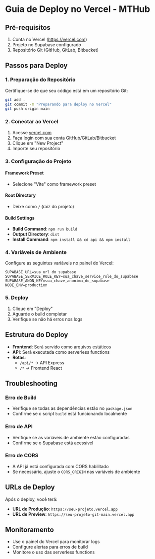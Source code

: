 # Guia de Deploy no Vercel - MTHub

## Pré-requisitos

1. Conta no Vercel (https://vercel.com)
2. Projeto no Supabase configurado
3. Repositório Git (GitHub, GitLab, Bitbucket)

## Passos para Deploy

### 1. Preparação do Repositório

Certifique-se de que seu código está em um repositório Git:

```bash
git add .
git commit -m "Preparando para deploy no Vercel"
git push origin main
```

### 2. Conectar ao Vercel

1. Acesse [vercel.com](https://vercel.com)
2. Faça login com sua conta GitHub/GitLab/Bitbucket
3. Clique em "New Project"
4. Importe seu repositório

### 3. Configuração do Projeto

#### Framework Preset
- Selecione "Vite" como framework preset

#### Root Directory
- Deixe como `/` (raiz do projeto)

#### Build Settings
- **Build Command**: `npm run build`
- **Output Directory**: `dist`
- **Install Command**: `npm install && cd api && npm install`

### 4. Variáveis de Ambiente

Configure as seguintes variáveis no painel do Vercel:

```
SUPABASE_URL=sua_url_do_supabase
SUPABASE_SERVICE_ROLE_KEY=sua_chave_service_role_do_supabase
SUPABASE_ANON_KEY=sua_chave_anonima_do_supabase
NODE_ENV=production
```

### 5. Deploy

1. Clique em "Deploy"
2. Aguarde o build completar
3. Verifique se não há erros nos logs

## Estrutura do Deploy

- **Frontend**: Será servido como arquivos estáticos
- **API**: Será executada como serverless functions
- **Rotas**: 
  - `/api/*` → API Express
  - `/*` → Frontend React

## Troubleshooting

### Erro de Build
- Verifique se todas as dependências estão no `package.json`
- Confirme se o script `build` está funcionando localmente

### Erro de API
- Verifique se as variáveis de ambiente estão configuradas
- Confirme se o Supabase está acessível

### Erro de CORS
- A API já está configurada com CORS habilitado
- Se necessário, ajuste o `CORS_ORIGIN` nas variáveis de ambiente

## URLs de Deploy

Após o deploy, você terá:
- **URL de Produção**: `https://seu-projeto.vercel.app`
- **URL de Preview**: `https://seu-projeto-git-main.vercel.app`

## Monitoramento

- Use o painel do Vercel para monitorar logs
- Configure alertas para erros de build
- Monitore o uso das serverless functions 